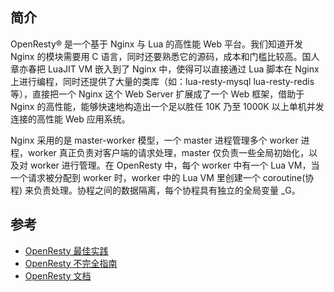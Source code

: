 
## 简介

OpenResty® 是一个基于 Nginx 与 Lua 的高性能 Web 平台。我们知道开发 Nginx 的模块需要用 C 语言，同时还要熟悉它的源码，成本和门槛比较高。国人章亦春把 LuaJIT VM 嵌入到了 Nginx 中，使得可以直接通过 Lua 脚本在 Nginx 上进行编程，同时还提供了大量的类库（如：lua-resty-mysql lua-resty-redis 等），直接把一个 Nginx 这个 Web Server 扩展成了一个 Web 框架，借助于 Nginx 的高性能，能够快速地构造出一个足以胜任 10K 乃至 1000K 以上单机并发连接的高性能 Web 应用系统。

Nginx 采用的是 master-worker 模型，一个 master 进程管理多个 worker 进程，worker 真正负责对客户端的请求处理，master 仅负责一些全局初始化，以及对 worker 进行管理。在 OpenResty 中，每个 worker 中有一个 Lua VM，当一个请求被分配到 worker 时，worker 中的 Lua VM 里创建一个 coroutine(协程) 来负责处理。协程之间的数据隔离，每个协程具有独立的全局变量 _G。

## 参考

- [OpenResty 最佳实践](https://moonbingbing.gitbooks.io/openresty-best-practices/content/)
- [OpenResty 不完全指南](https://juejin.im/entry/5ba3abd65188255c8a05f69c)
- [OpenResty 文档](http://openresty.org/cn/getting-started.html)
